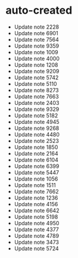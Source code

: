 # auto-created
- Update note 2228
- Update note 6901
- Update note 7564
- Update note 9359
- Update note 1009
- Update note 4000
- Update note 1208
- Update note 9209
- Update note 5742
- Update note 5110
- Update note 8273
- Update note 7663
- Update note 2403
- Update note 9329
- Update note 5182
- Update note 4945
- Update note 9268
- Update note 4480
- Update note 2523
- Update note 1850
- Update note 2164
- Update note 6104
- Update note 6399
- Update note 5447
- Update note 1056
- Update note 1511
- Update note 7662
- Update note 1236
- Update note 4156
- Update note 6642
- Update note 5198
- Update note 4950
- Update note 4377
- Update note 4789
- Update note 3473
- Update note 5724

